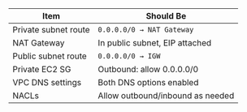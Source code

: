 
| Item                 | Should Be                        |
| -------------------- | -------------------------------- |
| Private subnet route | `0.0.0.0/0 → NAT Gateway`        |
| NAT Gateway          | In public subnet, EIP attached   |
| Public subnet route  | `0.0.0.0/0 → IGW`                |
| Private EC2 SG       | Outbound: allow 0.0.0.0/0        |
| VPC DNS settings     | Both DNS options enabled         |
| NACLs                | Allow outbound/inbound as needed |

